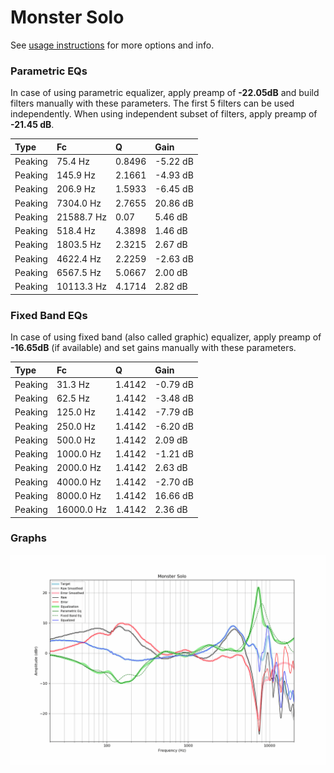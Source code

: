# Monster Solo
See [usage instructions](https://github.com/jaakkopasanen/AutoEq#usage) for more options and info.

### Parametric EQs
In case of using parametric equalizer, apply preamp of **-22.05dB** and build filters manually
with these parameters. The first 5 filters can be used independently.
When using independent subset of filters, apply preamp of **-21.45 dB**.

| Type    | Fc         |      Q | Gain     |
|:--------|:-----------|:-------|:---------|
| Peaking | 75.4 Hz    | 0.8496 | -5.22 dB |
| Peaking | 145.9 Hz   | 2.1661 | -4.93 dB |
| Peaking | 206.9 Hz   | 1.5933 | -6.45 dB |
| Peaking | 7304.0 Hz  | 2.7655 | 20.86 dB |
| Peaking | 21588.7 Hz | 0.07   | 5.46 dB  |
| Peaking | 518.4 Hz   | 4.3898 | 1.46 dB  |
| Peaking | 1803.5 Hz  | 2.3215 | 2.67 dB  |
| Peaking | 4622.4 Hz  | 2.2259 | -2.63 dB |
| Peaking | 6567.5 Hz  | 5.0667 | 2.00 dB  |
| Peaking | 10113.3 Hz | 4.1714 | 2.82 dB  |

### Fixed Band EQs
In case of using fixed band (also called graphic) equalizer, apply preamp of **-16.65dB**
(if available) and set gains manually with these parameters.

| Type    | Fc         |      Q | Gain     |
|:--------|:-----------|:-------|:---------|
| Peaking | 31.3 Hz    | 1.4142 | -0.79 dB |
| Peaking | 62.5 Hz    | 1.4142 | -3.48 dB |
| Peaking | 125.0 Hz   | 1.4142 | -7.79 dB |
| Peaking | 250.0 Hz   | 1.4142 | -6.20 dB |
| Peaking | 500.0 Hz   | 1.4142 | 2.09 dB  |
| Peaking | 1000.0 Hz  | 1.4142 | -1.21 dB |
| Peaking | 2000.0 Hz  | 1.4142 | 2.63 dB  |
| Peaking | 4000.0 Hz  | 1.4142 | -2.70 dB |
| Peaking | 8000.0 Hz  | 1.4142 | 16.66 dB |
| Peaking | 16000.0 Hz | 1.4142 | 2.36 dB  |

### Graphs
![](./Monster%20Solo.png)